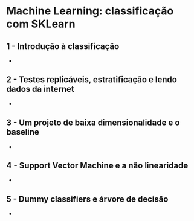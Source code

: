 # Machine Learning: classificação com SKLearn

## 1 - Introdução à classificação

- 

## 2 - Testes replicáveis, estratificação e lendo dados da internet

- 

## 3 - Um projeto de baixa dimensionalidade e o baseline

- 

## 4 - Support Vector Machine e a não linearidade

- 

## 5 - Dummy classifiers e árvore de decisão

- 
